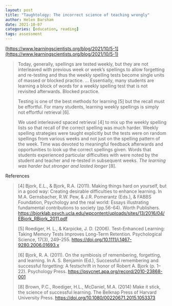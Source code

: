 ```yaml
---
layout: post
title: "Taughtology: The incorrect science of teaching wrongly"
author: Helen Barsham
date: 2021-10-07
categories: [education, reading]
tags: assessment
---
```


[https://www.learningscientists.org/blog/2021/10/5-1](https://www.learningscientists.org/blog/2021/10/5-1)

> Today, generally, spellings are tested weekly, but they are not interleaved with previous week or week’s spellings to allow forgetting and re-testing and thus the weekly spelling tests become single units of massed or blocked practice. ... Essentially, many students are learning a block of words for a weekly spelling test that is not revisited afterwards. Blocked practice. 
>
> Testing is one of the best methods for learning [5] but the recall must be effortful. For many students, learning weekly spellings is simply not effortful retrieval [6]. 
>
> We used interleaved spaced retrieval [4] to mix up the weekly spelling lists so that recall of the correct spelling was much harder. Weekly spelling strategies were taught explicitly but the tests were on random spellings from various weeks and not just on the spelling pattern of the week. Time was devoted to meaningful feedback afterwards and opportunities to look up the correct spellings given. Words that students experienced particular difficulties with were noted by the student and teacher and re-tested in subsequent weeks. *The learning was harder but stronger and lasted longer* [8]. 

References
> [4] Bjork, E.L., & Bjork, R.A. (2011). Making things hard on yourself, but in a good way: Creating desirable difficulties to enhance learning. In M.A. Gernsbacher, R.W. Pew, & J.R. Pomerantz (Eds.), & FABBS Foundation, Psychology and the real world: Essays illustrating fundamental contributions to society (pp.56-64). Worth Publishers. https://bjorklab.psych.ucla.edu/wpcontent/uploads/sites/13/2016/04/EBjork_RBjork_2011.pdf
>  
> [5] Roediger, H. L., & Karpicke, J. D. (2006). Test-Enhanced Learning: Taking Memory Tests Improves Long-Term Retention. Psychological Science, 17(3), 249–255. https://doi.org/10.1111/j.1467-9280.2006.01693.x
> 
> [6] Bjork, R. A. (2011). On the symbiosis of remembering, forgetting, and learning. In A. S. Benjamin (Ed.), Successful remembering and successful forgetting: A festschrift in honor of Robert A. Bjork (p. 1–22). Psychology Press. https://psycnet.apa.org/record/2010-23868-001
> 
> [8] Brown, P.C., Roediger, H.L., McDaniel, M.A. (2014) Make it stick, the science of successful learning. The Belknap Press of Harvard University Press. https://doi.org/10.1080/00220671.2015.1053373

